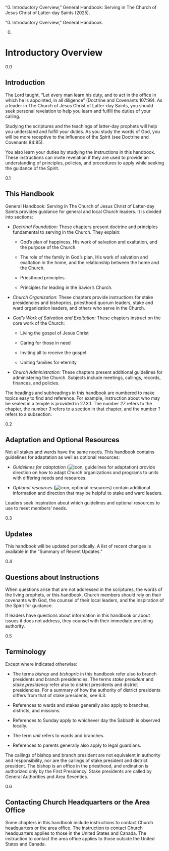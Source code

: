 “0. Introductory Overview,” General Handbook: Serving in The Church of Jesus
Christ of Latter-day Saints (2025).

“0. Introductory Overview,” General Handbook.

0.

# Introductory Overview

0.0

## Introduction

The Lord taught, “Let every man learn his duty, and to act in the office in
which he is appointed, in all diligence” (Doctrine and Covenants 107:99). As a
leader in The Church of Jesus Christ of Latter-day Saints, you should seek
personal revelation to help you learn and fulfill the duties of your calling.

Studying the scriptures and the teachings of latter-day prophets will help you
understand and fulfill your duties. As you study the words of God, you will be
more receptive to the influence of the Spirit (see Doctrine and Covenants
84:85).

You also learn your duties by studying the instructions in this handbook.
These instructions can invite revelation if they are used to provide an
understanding of principles, policies, and procedures to apply while seeking
the guidance of the Spirit.

0.1

## This Handbook

General Handbook: Serving in The Church of Jesus Christ of Latter-day Saints
provides guidance for general and local Church leaders. It is divided into
sections:

  * _Doctrinal Foundation:_ These chapters present doctrine and principles fundamental to serving in the Church. They explain:

    * God’s plan of happiness, His work of salvation and exaltation, and the purpose of the Church.

    * The role of the family in God’s plan, His work of salvation and exaltation in the home, and the relationship between the home and the Church.

    * Priesthood principles.

    * Principles for leading in the Savior’s Church.

  * _Church Organization:_ These chapters provide instructions for stake presidencies and bishoprics, priesthood quorum leaders, stake and ward organization leaders, and others who serve in the Church.

  * _God’s Work of Salvation and Exaltation:_ These chapters instruct on the core work of the Church:

    * Living the gospel of Jesus Christ

    * Caring for those in need

    * Inviting all to receive the gospel

    * Uniting families for eternity

  * _Church Administration:_ These chapters present additional guidelines for administering the Church. Subjects include meetings, callings, records, finances, and policies.

The headings and subheadings in this handbook are numbered to make topics easy
to find and reference. For example, instruction about who may be sealed in a
temple is provided in 27.3.1. The number _27_ refers to the chapter, the
number _3_ refers to a section in that chapter, and the number _1_ refers to a
subsection.

0.2

## Adaptation and Optional Resources

Not all stakes and wards have the same needs. This handbook contains
guidelines for adaptation as well as optional resources:

  * _Guidelines for adaptation_ (![icon, guidelines for adaptation](https://www.churchofjesuschrist.org/imgs/27e2854ed6828522f00e45c6ce90134d5ca4ab00/full/%21100%2C/0/default)) provide direction on how to adapt Church organizations and programs to units with differing needs and resources.

  * _Optional resources_ (![icon, optional resources](https://www.churchofjesuschrist.org/imgs/eb9f42669cb91222bcb4f3e6f13a40b7e87b167e/full/%21100%2C/0/default)) contain additional information and direction that may be helpful to stake and ward leaders.

Leaders seek inspiration about which guidelines and optional resources to use
to meet members’ needs.

0.3

## Updates

This handbook will be updated periodically. A list of recent changes is
available in the “Summary of Recent Updates.”

0.4

## Questions about Instructions

When questions arise that are not addressed in the scriptures, the words of
the living prophets, or this handbook, Church members should rely on their
covenants with God, the counsel of their local leaders, and the inspiration of
the Spirit for guidance.

If leaders have questions about information in this handbook or about issues
it does not address, they counsel with their immediate presiding authority.

0.5

## Terminology

Except where indicated otherwise:

  * The terms _bishop_ and _bishopric_ in this handbook refer also to branch presidents and branch presidencies. The terms _stake president_ and _stake presidency_ refer also to district presidents and district presidencies. For a summary of how the authority of district presidents differs from that of stake presidents, see 6.3.

  * References to wards and stakes generally also apply to branches, districts, and missions.

  * References to Sunday apply to whichever day the Sabbath is observed locally.

  * The term _unit_ refers to wards and branches.

  * References to parents generally also apply to legal guardians.

The callings of bishop and branch president are not equivalent in authority
and responsibility, nor are the callings of stake president and district
president. The bishop is an office in the priesthood, and ordination is
authorized only by the First Presidency. Stake presidents are called by
General Authorities and Area Seventies.

0.6

## Contacting Church Headquarters or the Area Office

Some chapters in this handbook include instructions to contact Church
headquarters or the area office. The instruction to contact Church
headquarters applies to those in the United States and Canada. The instruction
to contact the area office applies to those outside the United States and
Canada.

